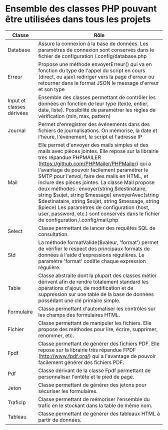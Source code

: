 # Ensemble des classes PHP pouvant être utilisées dans tous les projets

| Classe                    | Rôle                                                                                                                                                                                                                                                                                                                                                                                                                                                                                                                                                                                                                         |
|---------------------------|------------------------------------------------------------------------------------------------------------------------------------------------------------------------------------------------------------------------------------------------------------------------------------------------------------------------------------------------------------------------------------------------------------------------------------------------------------------------------------------------------------------------------------------------------------------------------------------------------------------------------|
| Database                  | Assure la connexion à la base de données. Les paramètres de connexion sont conservés dans le fichier de configuration /.config/database.php                                                                                                                                                                                                                                                                                                                                                                                                                                                                                  |
| Erreur                    | Propose une méthode envoyerErreur() qui va en fonction du type de l'appel du script en cours (direct, ou ajax) rediriger vers la page d'erreur ou retourner dans le format JSON le message d'erreur et son type                                                                                                                                                                                                                                                                                                                                                                                                              |
| Input et classes dérivées | Ensemble des classes permettant de contrôler les données en fonction de leur type (texte, entier, date, liste). Possibilité de paramétrer les règles de vérification (min, max, pattern)                                                                                                                                                                                                                                                                                                                                                                                                                                     |
| Journal                   | Permet d'enregistrer des événements dans des fichiers de journalisations. On mémorise, la date et l'heure, l'événement, le script et l'adresse IP                                                                                                                                                                                                                                                                                                                                                                                                                                                                            |
| Mail                      | Elle permet d'envoyer des mails simples et des mails avec pièces jointes. Elle repose sur la librairie très répandue PHPMAILER (https://github.com/PHPMailer/PHPMailer) qui a l'avantage de pouvoir facilement paramétrer le SMTP pour l'envoi, faire des mails en HTML, et inclure des pièces jointes. La classe Mail propose deux méthodes : envoyer(string $destinataire, string $sujet, string $message) envoyerAvec(string $destinataire, string $sujet, string $message, string $piece) Les paramètres de configuration (host, user, password, etc.) sont conservés dans le fichier de configuration /.config/mail.php |
| Select                    | Classe permettant de lancer des requêtes SQL de consultation.                                                                                                                                                                                                                                                                                                                                                                                                                                                                                                                                                                |
| Std                       | La méthode formatValide($valeur, 'format') permet de vérifier le respect des principaux formats de données à l'aide d'expressions régulières. Le paramètre 'format' codifie chaque expression régulière.                                                                                                                                                                                                                                                                                                                                                                                                                     |
| Table                     | Classe abstraite dont la plupart des classes métier dérivent afin de rendre totalement standard les opérations d'ajout, de modification et de suppression sur une table de la base de données possédant une clé primaire simple.                                                                                                                                                                                                                                                                                                                                                                                             |
| Formulaire                | Classe permettant d'automatiser les contrôles sur les champs des formulaires HTML.                                                                                                                                                                                                                                                                                                                                                                                                                                                                                                                                           |
| Fichier                   | Classe permettant de manipuler les fichiers. Elle propose des méthodes pour lire, écrire, supprimer, renommer, etc.                                                                                                                                                                                                                                                                                                                                                                                                                                                                                                          |
| Fpdf                      | Classe permettant de générer des fichiers PDF. Elle repose sur la librairie très répandue FPDF (http://www.fpdf.org/) qui a l'avantage de pouvoir facilement générer des fichiers PDF.                                                                                                                                                                                                                                                                                                                                                                                                                                       |
| Pdf                       | Classe dérivant de la classe Fpdf permettant de personnaliser l'entête et le pied de page.                                                                                                                                                                                                                                                                                                                                                                                                                                                                                                                                   |
| Jeton                     | Classe permettant de générer des jetons pour sécuriser les formulaires.                                                                                                                                                                                                                                                                                                                                                                                                                                                                                                                                                      |
| TraficIp                  | Classe permettant de mémoriser l'ensemble du trafic en le stockant dans la table de même nom.                                                                                                                                                                                                                                                                                                                                                                                                                                                                                                                                |
| Tableau                   | Classe permettant de générer des tableaux HTML à partir de données.                                                                                                                                                                                                                                                                                                                                                                                                                                                                                                                                                          |
